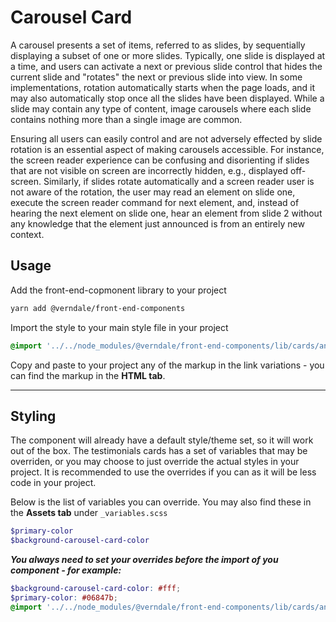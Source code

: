 # Carousel Card

A carousel presents a set of items, referred to as slides, by sequentially displaying a subset of one or more slides. Typically, one slide is displayed at a time, and users can activate a next or previous slide control that hides the current slide and "rotates" the next or previous slide into view. In some implementations, rotation automatically starts when the page loads, and it may also automatically stop once all the slides have been displayed. While a slide may contain any type of content, image carousels where each slide contains nothing more than a single image are common.

Ensuring all users can easily control and are not adversely effected by slide rotation is an essential aspect of making carousels accessible. For instance, the screen reader experience can be confusing and disorienting if slides that are not visible on screen are incorrectly hidden, e.g., displayed off-screen. Similarly, if slides rotate automatically and a screen reader user is not aware of the rotation, the user may read an element on slide one, execute the screen reader command for next element, and, instead of hearing the next element on slide one, hear an element from slide 2 without any knowledge that the element just announced is from an entirely new context.
## Usage

Add the front-end-copmonent library to your project

```bash
yarn add @verndale/front-end-components
```

Import the style to your main style file in your project

```scss
@import '../../node_modules/@verndale/front-end-components/lib/cards/animated-card-carousel/styles';
```

Copy and paste to your project any of the markup in the link variations - you can find the markup in the **HTML tab**.

---

## Styling

The component will already have a default style/theme set, so it will work out of the box.
The testimonials cards has a set of variables that may be overriden, or you may choose to just override the actual styles in your project.
It is recommended to use the overrides if you can as it will be less code in your project.

Below is the list of variables you can override. You may also find these in the **Assets tab** under `_variables.scss`

```scss
$primary-color
$background-carousel-card-color

```

**_You always need to set your overrides before the import of you component - for example:_**

```scss
$background-carousel-card-color: #fff;
$primary-color: #06847b;
@import '../../node_modules/@verndale/front-end-components/lib/cards/animated-card-carousel/styles';
```
